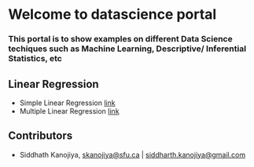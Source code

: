 # Welcome to datascience portal

### This portal is to show examples on different Data Science techiques such as Machine Learning, Descriptive/ Inferential Statistics, etc

## Linear Regression
- Simple Linear Regression [link](https://github.com/siddharth1608/datascience/blob/master/linear_regression/advertising_analysis_using_SLR.ipynb)
- Multiple Linear Regression [link](https://github.com/siddharth1608/datascience/blob/master/linear_regression/advertising_analysis_using_MLR.ipynb)

## Contributors

- Siddhath Kanojiya, skanojiya@sfu.ca | siddharth.kanojiya@gmail.com
